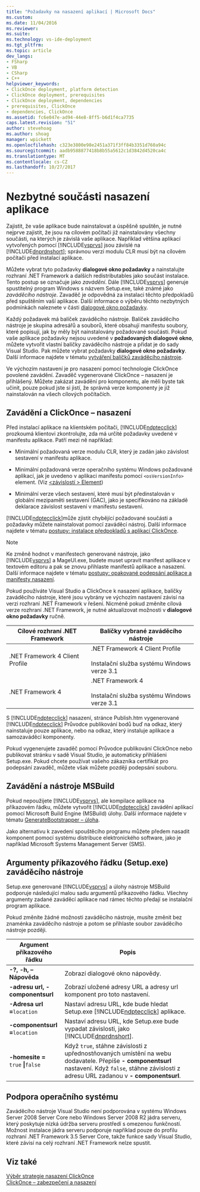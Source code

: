 ```yaml
---
title: "Požadavky na nasazení aplikací | Microsoft Docs"
ms.custom: 
ms.date: 11/04/2016
ms.reviewer: 
ms.suite: 
ms.technology: vs-ide-deployment
ms.tgt_pltfrm: 
ms.topic: article
dev_langs:
- FSharp
- VB
- CSharp
- C++
helpviewer_keywords:
- ClickOnce deployment, platform detection
- ClickOnce deployment, prerequisites
- ClickOnce deployment, dependencies
- prerequisites, ClickOnce
- dependencies, ClickOnce
ms.assetid: fc6e047e-ad94-44e8-8ff5-b6d1f4ca7735
caps.latest.revision: "51"
author: stevehoag
ms.author: shoag
manager: wpickett
ms.openlocfilehash: c323e3800e98e2451a371f3ff84b3351d760a94c
ms.sourcegitcommit: aadb9588877418b8b55a5612c1d3842d4520ca4c
ms.translationtype: MT
ms.contentlocale: cs-CZ
ms.lasthandoff: 10/27/2017
---
```

# <a name="application-deployment-prerequisites"></a>Nezbytné součásti nasazení aplikace
Zajistit, že vaše aplikace bude nainstalovat a úspěšně spuštěn, je nutné nejprve zajistit, že jsou na cílovém počítači již nainstalovány všechny součásti, na kterých je závislá vaše aplikace. Například většina aplikací vytvořených pomocí [!INCLUDE[vsprvs](../code-quality/includes/vsprvs_md.md)] jsou závislé na [!INCLUDE[dnprdnshort](../code-quality/includes/dnprdnshort_md.md)]; správnou verzi modulu CLR musí být na cílovém počítači před instalací aplikace.  
  
 Můžete vybrat tyto požadavky **dialogové okno požadavky** a nainstalujte rozhraní .NET Framework a dalších redistributables jako součást instalace. Tento postup se označuje jako *zavádění*. Dále [!INCLUDE[vsprvs](../code-quality/includes/vsprvs_md.md)] generuje spustitelný program Windows s názvem Setup.exe, také známé jako *zaváděcího nástroje*. Zavaděč je odpovědná za instalaci těchto předpokladů před spuštěním vaší aplikace. Další informace o výběru těchto nezbytných podmínkách naleznete v části [dialogové okno požadavky](../ide/reference/prerequisites-dialog-box.md).  
  
 Každý požadavek má balíček zaváděcího nástroje. Balíček zaváděcího nástroje je skupina adresářů a souborů, které obsahují manifestu soubory, které popisují, jak by měly být nainstalovány požadované součásti. Pokud vaše aplikace požadavky nejsou uvedené v **požadovaných dialogové okno**, můžete vytvořit vlastní balíčky zaváděcího nástroje a přidat je do sady Visual Studio. Pak můžete vybrat požadavky **dialogové okno požadavky**. Další informace najdete v tématu [vytváření balíčků zaváděcího nástroje](../deployment/creating-bootstrapper-packages.md).  
  
 Ve výchozím nastavení je pro nasazení pomocí technologie ClickOnce povolené zavádění. Zavaděč vygenerované ClickOnce – nasazení je přihlášený. Můžete zakázat zavádění pro komponentu, ale měli byste tak učinit, pouze pokud jste si jistí, že správná verze komponenty je již nainstalován na všech cílových počítačích.  
  
## <a name="bootstrapping-and-clickonce-deployment"></a>Zavádění a ClickOnce – nasazení  
 Před instalací aplikace na klientském počítači, [!INCLUDE[ndptecclick](../deployment/includes/ndptecclick_md.md)] prozkoumá klientovi zkontrolujte, zda má určité požadavky uvedené v manifestu aplikace. Patří mezi ně například:  
  
-   Minimální požadovaná verze modulu CLR, který je zadán jako závislost sestavení v manifestu aplikace.  
  
-   Minimální požadovaná verze operačního systému Windows požadované aplikací, jak je uvedeno v aplikaci manifestu pomocí `<osVersionInfo>` element. (Viz [ \<závislostí > Element](../deployment/dependency-element-clickonce-application.md))  
  
-   Minimální verze všech sestavení, které musí být předinstalován v globální mezipaměti sestavení (GAC), jako je specifikováno na základě deklarace závislost sestavení v manifestu sestavení.  
  
 [!INCLUDE[ndptecclick](../deployment/includes/ndptecclick_md.md)]může zjistit chybějící požadované součásti a požadavky můžete nainstalovat pomocí zaváděcí nástroj. Další informace najdete v tématu [postupy: instalace předpokladů s aplikací ClickOnce](../deployment/how-to-install-prerequisites-with-a-clickonce-application.md).  
  
> [!NOTE]
>  Ke změně hodnot v manifestech generované nástroje, jako [!INCLUDE[vsprvs](../code-quality/includes/vsprvs_md.md)] a MageUI.exe, budete muset upravit manifest aplikace v textovém editoru a pak se znovu přihlaste manifestů aplikace a nasazení. Další informace najdete v tématu [postupy: opakované podepsání aplikace a manifesty nasazení](../deployment/how-to-re-sign-application-and-deployment-manifests.md).  
  
 Pokud používáte Visual Studio a ClickOnce k nasazení aplikace, balíčky zaváděcího nástroje, které jsou vybrány ve výchozím nastavení závisí na verzi rozhraní .NET Framework v řešení. Nicméně pokud změníte cílová verze rozhraní .NET Framework, je nutné aktualizovat možnosti v **dialogové okno požadavky** ručně.  
  
|Cílové rozhraní .NET Framework|Balíčky vybrané zaváděcího nástroje|  
|---------------------------|------------------------------------|  
|.NET Framework 4 Client Profile|.NET Framework 4 Client Profile<br /><br /> Instalační služba systému Windows verze 3.1|  
|.NET Framework 4|.NET Framework 4<br /><br /> Instalační služba systému Windows verze 3.1|  
  
 S [!INCLUDE[ndptecclick](../deployment/includes/ndptecclick_md.md)] nasazení, stránce Publish.htm vygenerované [!INCLUDE[ndptecclick](../deployment/includes/ndptecclick_md.md)] Průvodce publikování bodů buď na odkaz, který nainstaluje pouze aplikace, nebo na odkaz, který instaluje aplikace a samozaváděcí komponenty.  
  
 Pokud vygenerujete zavaděč pomocí Průvodce publikování ClickOnce nebo publikovat stránku v sadě Visual Studio, je automaticky přihlášeni Setup.exe. Pokud chcete používat vašeho zákazníka certifikát pro podepsání zavaděč, můžete však můžete později podepsání souboru.  
  
## <a name="bootstrapping-and-msbuild"></a>Zavádění a nástroje MSBuild  
 Pokud nepoužijete [!INCLUDE[vsprvs](../code-quality/includes/vsprvs_md.md)], ale kompilace aplikace na příkazovém řádku, můžete vytvořit [!INCLUDE[ndptecclick](../deployment/includes/ndptecclick_md.md)] zavádění aplikací pomocí Microsoft Build Engine (MSBuild) úlohy. Další informace najdete v tématu [GenerateBootstrapper – úloha](../msbuild/generatebootstrapper-task.md).  
  
 Jako alternativu k zavedení spouštěcího programu můžete předem nasadit komponent pomocí systému distribuce elektronického software, jako je například Microsoft Systems Management Server (SMS).  
  
## <a name="bootstrapper-setupexe-command-line-arguments"></a>Argumenty příkazového řádku (Setup.exe) zaváděcího nástroje  
 Setup.exe generované [!INCLUDE[vsprvs](../code-quality/includes/vsprvs_md.md)] a úlohy nástroje MSBuild podporuje následující malou sadu argumentů příkazového řádku. Všechny argumenty zadané zaváděcí aplikace nad rámec těchto předají se instalační program aplikace.  
  
 Pokud změníte žádné možnosti zaváděcího nástroje, musíte změnit bez znaménka zaváděcího nástroje a potom se přihlaste soubor zaváděcího nástroje později.  
  
|Argument příkazového řádku|Popis|  
|---------------------------|-----------------|  
|**-?, -h, – Nápověda**|Zobrazí dialogové okno nápovědy.|  
|**-adresu url, - componentsurl**|Zobrazí uložené adresy URL a adresy url komponent pro toto nastavení.|  
|**-Adresa url =**`location`|Nastaví adresu URL, kde bude hledat Setup.exe [!INCLUDE[ndptecclick](../deployment/includes/ndptecclick_md.md)] aplikace.|  
|**-componentsurl =**`location`|Nastaví adresu URL, kde Setup.exe bude vypadat závislosti, jako [!INCLUDE[dnprdnshort](../code-quality/includes/dnprdnshort_md.md)].|  
|**-homesite =** `true` **&#124;**`false`|Když `true`, stáhne závislosti z upřednostňovaných umístění na webu dodavatele. Přepíše **- componentsurl** nastavení. Když `false`, stáhne závislosti z adresu URL zadanou v **- componentsurl**.|  
  
## <a name="operating-system-support"></a>Podpora operačního systému  
 Zaváděcího nástroje Visual Studio není podporována v systému Windows Server 2008 Server Core nebo Windows Server 2008 R2 jádra serveru, který poskytuje nízká údržba serveru prostředí s omezenou funkčností. Možnost instalace jádra serveru podporuje například pouze do profilu rozhraní .NET Framework 3.5 Server Core, takže funkce sady Visual Studio, které závisí na celý rozhraní .NET Framework nelze spustit.  
  
## <a name="see-also"></a>Viz také  
 [Výběr strategie nasazení ClickOnce](../deployment/choosing-a-clickonce-deployment-strategy.md)   
 [ClickOnce – zabezpečení a nasazení](../deployment/clickonce-security-and-deployment.md)